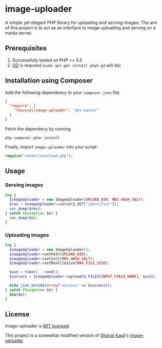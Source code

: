# image-uploader

A simple yet elegant PHP library for uploading and serving images. The aim of this project is to act as an interface to image uploading and serving on a media server.

## Prerequisites

1. Successfully tested on PHP >= 5.5
2. [GD](http://php.net/manual/en/book.image.php) is required (`sudo apt-get install php5-gd` will do)

## Installation using Composer

Add the following dependency to your `composer.json` file:

```json
{
  "require": {
    "fknussel/image-uploader": "dev-master"
  }
}
```

Fetch the dependecy by running:

```
php composer.phar install
```

Finally, import `image-uploader` into your script:

```php
require("vendor/autoload.php");
```

## Usage

### Serving images

```php
try {
  $imageUploader = new ImageUploader(UPLOAD_DIR, MD5_HASH_SALT);
  $res = $imageUploader->serve($_GET["identifier"]);
  var_dump($res);
} catch (Exception $e) {
  var_dump($e);
}
```

### Uploading images

```php
try {
  $imageUploader = new ImageUploader();
  $imageUploader->setPath(UPLOAD_DIR);
  $imageUploader->setSalt(MD5_HASH_SALT);
  $imageUploader->setMaxFileSize(MAX_FILE_SIZE);

  $uid = time() . rand();
  $success = $imageUploader->upload($_FILES[INPUT_FIELD_NAME], $uid);

  echo json_encode(array("success" => $success));
} catch (Exception $e) {
  die($e);
}
```

## License

image-uploader is [MIT licensed](https://opensource.org/licenses/MIT).

This project is a somewhat modified version of [Dhaval Kapil](https://github.com/DhavalKapil)'s [image-uploader](https://github.com/DhavalKapil/image-uploader/).
